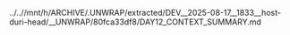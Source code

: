 ../..//mnt/h/ARCHIVE/.UNWRAP/extracted/DEV__2025-08-17__1833__host-duri-head/__UNWRAP/80fca33df8/DAY12_CONTEXT_SUMMARY.md